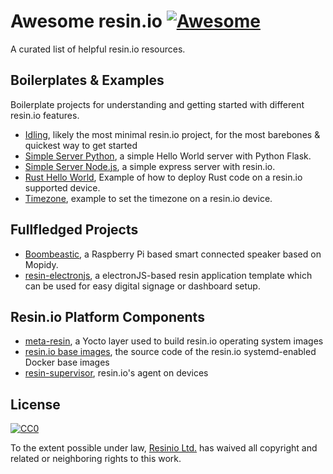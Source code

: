 # Awesome resin.io [![Awesome](https://cdn.rawgit.com/sindresorhus/awesome/d7305f38d29fed78fa85652e3a63e154dd8e8829/media/badge.svg)](https://github.com/sindresorhus/awesome)

A curated list of helpful resin.io resources.

## Boilerplates & Examples

Boilerplate projects for understanding and getting started with different resin.io features.

* [Idling](https://github.com/resin-io-projects/resin-idling), likely the most minimal resin.io project, for the most barebones & quickest way to get started
* [Simple Server Python](https://github.com/resin-io-projects/simple-server-python), a simple Hello World server with Python Flask.
* [Simple Server Node.js](https://github.com/resin-io-projects/simple-server-node), a simple express server with resin.io.
* [Rust Hello World](https://github.com/resin-io-projects/resin-rust-hello-world), Example of how to deploy Rust code on a resin.io supported device.
* [Timezone](https://github.com/resin-io-playground/resin-timezone), example to set the timezone on a resin.io device.

## Fullfledged Projects

* [Boombeastic](https://github.com/resin-io-projects/boombeastic), a Raspberry Pi based smart connected speaker based on Mopidy.
* [resin-electronjs](https://github.com/resin-io/resin-electronjs), a electronJS-based resin application template which can be used for easy digital signage or dashboard setup.

## Resin.io Platform Components

* [meta-resin](https://github.com/resin-os/meta-resin), a Yocto layer used to build resin.io operating system images
* [resin.io base images](https://github.com/resin-io-library/base-images), the source code of the resin.io systemd-enabled Docker base images
* [resin-supervisor](https://github.com/resin-io/resin-supervisor), resin.io's agent on devices

## License

[![CC0](http://mirrors.creativecommons.org/presskit/buttons/88x31/svg/cc-zero.svg)](https://creativecommons.org/publicdomain/zero/1.0/)

To the extent possible under law, [Resinio Ltd.](https://resin.io) has waived all copyright and related or neighboring rights to this work.
